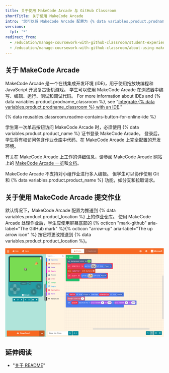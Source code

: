 ```yaml
---
title: 关于使用 MakeCode Arcade 与 GitHub Classroom
shortTitle: 关于使用 MakeCode Arcade
intro: '您可以将 MakeCode Arcade 配置为 {% data variables.product.prodname_classroom %} 中作业的在线 IDE。'
versions:
  fpt: '*'
redirect_from:
  - /education/manage-coursework-with-github-classroom/student-experience-makecode
  - /education/manage-coursework-with-github-classroom/about-using-makecode-arcade-with-github-classroom
---
```


## 关于 MakeCode Arcade

MakeCode Arcade 是一个在线集成开发环境 (IDE)，用于使用拖放块编程和 JavaScript 开发复古街机游戏。 学生可以使用 MakeCode Arcade 在浏览器中编写、编辑、运行、测试和调试代码。 For more information about IDEs and {% data variables.product.prodname_classroom %}, see "[Integrate {% data variables.product.prodname_classroom %} with an IDE](/education/manage-coursework-with-github-classroom/integrate-github-classroom-with-an-ide/integrate-github-classroom-with-an-ide)."

{% data reusables.classroom.readme-contains-button-for-online-ide %}

学生第一次单击按钮访问 MakeCode Arcade 时，必须使用 {% data variables.product.product_name %} 证书登录 MakeCode Arcade。 登录后，学生将有权访问包含作业仓库中代码、在 MakeCode Arcade 上完全配置的开发环境。

有关在 MakeCode Arcade 上工作的详细信息，请参阅 MakeCode Arcade 网站上的 [MakeCode Arcade 一览](https://arcade.makecode.com/ide-tour)和[文档](https://arcade.makecode.com/docs)。

MakeCode Arcade 不支持对小组作业进行多人编辑。 但学生可以协作使用 Git 和 {% data variables.product.product_name %} 功能，如分支和拉取请求。

## 关于使用 MakeCode Arcade 提交作业

默认情况下，MakeCode Arcade 配置为推送到 {% data variables.product.product_location %} 上的作业仓库。 使用 MakeCode Arcade 处理作业后，学生应使用屏幕底部的 {% octicon "mark-github" aria-label="The GitHub mark" %}{% octicon "arrow-up" aria-label="The up arrow icon" %} 按钮将更改推送到 {% data variables.product.product_location %}。

![MakeCode Arcade 版本控制功能](/assets/images/help/classroom/ide-makecode-arcade-version-control-button.png)

## 延伸阅读

- "[关于 README](/github/creating-cloning-and-archiving-repositories/about-readmes)"
